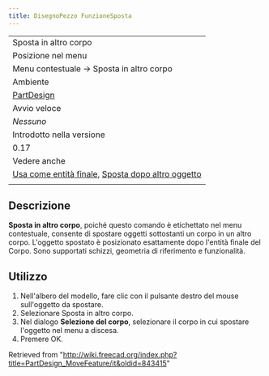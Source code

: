 ```yaml
---
title: DisegnoPezzo FunzioneSposta
---
```

|  |
| --- |
| Sposta in altro corpo |
| Posizione nel menu |
| Menu contestuale → Sposta in altro corpo |
| Ambiente |
| [PartDesign](/PartDesign_Workbench/it "PartDesign Workbench/it") |
| Avvio veloce |
| *Nessuno* |
| Introdotto nella versione |
| 0.17 |
| Vedere anche |
| [Usa come entità finale](/PartDesign_MoveTip/it "PartDesign MoveTip/it"), [Sposta dopo altro oggetto](/PartDesign_MoveFeatureInTree/it "PartDesign MoveFeatureInTree/it") |
|  |

## Descrizione

**Sposta in altro corpo**, poiché questo comando è etichettato nel menu contestuale, consente di spostare oggetti sottostanti un corpo in un altro corpo. L'oggetto spostato è posizionato esattamente dopo l'entità finale del Corpo. Sono supportati schizzi, geometria di riferimento e funzionalità.

## Utilizzo

1. Nell'albero del modello, fare clic con il pulsante destro del mouse sull'oggetto da spostare.
2. Selezionare Sposta in altro corpo.
3. Nel dialogo **Selezione del corpo**, selezionare il corpo in cui spostare l'oggetto nel menu a discesa.
4. Premere OK.

Retrieved from "<http://wiki.freecad.org/index.php?title=PartDesign_MoveFeature/it&oldid=843415>"